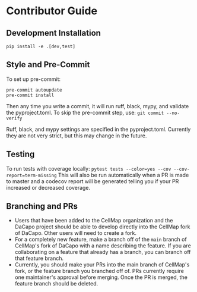 # Contributor Guide

## Development Installation
`pip install -e .[dev,test]`

## Style and Pre-Commit
To set up pre-commit:
```
pre-commit autoupdate
pre-commit install
```
Then any time you write a commit, it will run ruff, black, mypy, and validate the pyproject.toml. 
To skip the pre-commit step, use:
`git commit --no-verify`

Ruff, black, and mypy settings are specified in the pyproject.toml. Currently they are not very strict, but this may change in the future.

## Testing
To run tests with coverage locally:
`pytest tests --color=yes --cov --cov-report=term-missing`
This will also be run automatically when a PR is made to master and a codecov report will be generated telling you if your PR increased or decreased coverage.


## Branching and PRs
- Users that have been added to the CellMap organization and the DaCapo project should be able to develop directly into the CellMap fork of DaCapo. Other users will need to create a fork.
- For a completely new feature, make a branch off of the `main` branch of CellMap's fork of DaCapo with a name describing the feature. If you are collaborating on a feature that already has a branch, you can branch off that feature branch.
- Currently, you should make your PRs into the main branch of CellMap's fork, or the feature branch you branched off of. PRs currently require one maintainer's approval before merging. Once the PR is merged, the feature branch should be deleted. 
